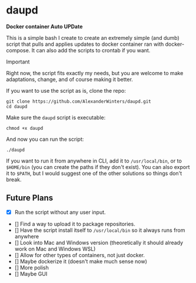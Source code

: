 # daupd
**Docker container Auto UPDate**

This is a simple bash I create to create an extremely simple (and dumb) script that pulls and applies updates to docker container ran with docker-compose. It can also add the scripts to crontab if you want.

>[!IMPORTANT]
>Right now, the script fits exactly my needs, but you are welcome to make adaptations, change, and of course making it better. 

If you want to use the script as is, clone the repo:

```
git clone https://github.com/AlexanderWinters/daupd.git
cd daupd
```

Make sure the `daupd` script is executable:
```
chmod +x daupd
```
And now you can run the script:
```
./daupd
```

If you want to run it from anywhere in CLI, add it to `/usr/local/bin`, or to `$HOME/bin` (you can create the paths if they don't exist). You can also export it to `$PATH`, but I would suggest one of the other solutions so things don't break.


## Future Plans
- [x] Run the script without any user input.
- [] Find a way to upload it to package repositories.
- [] Have the script install itself to `/usr/local/bin` so it always runs from anywhere
- [] Look into Mac and Windows version (theoretically it should already work on Mac and Windows WSL)
- [] Allow for other types of containers, not just docker. 
- [] Maybe dockerize it (doesn't make much sense now)
- [] More polish
- [] Maybe GUI
